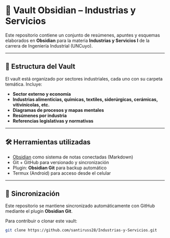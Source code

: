 # 🧠 Vault Obsidian – Industrias y Servicios

Este repositorio contiene un conjunto de resúmenes, apuntes y esquemas elaborados en **Obsidian** para la materia **Industrias y Servicios I** de la carrera de Ingeniería Industrial (UNCuyo).

---

## 📁 Estructura del Vault

El vault está organizado por sectores industriales, cada uno con su carpeta temática. Incluye:

- **Sector externo y economía**
- **Industrias alimenticias, químicas, textiles, siderúrgicas, cerámicas, vitivinícolas, etc.**
- **Diagramas de procesos y mapas mentales**
- **Resúmenes por industria**
- **Referencias legislativas y normativas**

---

## 🛠 Herramientas utilizadas

- [Obsidian](https://obsidian.md/) como sistema de notas conectadas (Markdown)
- Git + GitHub para versionado y sincronización
- Plugin: **Obsidian Git** para backup automático
- Termux (Android) para acceso desde el celular

---

## 🔁 Sincronización

Este repositorio se mantiene sincronizado automáticamente con GitHub mediante el plugin **Obsidian Git**.

Para contribuir o clonar este vault:

```bash
git clone https://github.com/santiruss28/Industrias-y-Servicios.git
